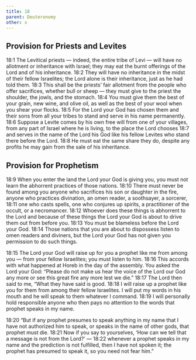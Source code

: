 ```yaml
---
title: 18
parent: Deuteronomy
other: x
---
```


## Provision for Priests and Levites

<a name="18:1">18:1</a> The Levitical priests — indeed, the entire tribe of Levi — will have no allotment or inheritance with Israel; they may eat the burnt offerings of the Lord and of his inheritance. <a name="18:2">18:2</a> They will have no inheritance in the midst of their fellow Israelites; the Lord alone is their inheritance, just as he had told them. <a name="18:3">18:3</a> This shall be the priests’ fair allotment from the people who offer sacrifices, whether bull or sheep — they must give to the priest the shoulder, the jowls, and the stomach. <a name="18:4">18:4</a> You must give them the best of your grain, new wine, and olive oil, as well as the best of your wool when you shear your flocks. <a name="18:5">18:5</a> For the Lord your God has chosen them and their sons from all your tribes to stand and serve in his name permanently. <a name="18:6">18:6</a> Suppose a Levite comes by his own free will from one of your villages, from any part of Israel where he is living, to the place the Lord chooses <a name="18:7">18:7</a> and serves in the name of the Lord his God like his fellow Levites who stand there before the Lord. <a name="18:8">18:8</a> He must eat the same share they do, despite any profits he may gain from the sale of his inheritance.

## Provision for Prophetism

<a name="18:9">18:9</a> When you enter the land the Lord your God is giving you, you must not learn the abhorrent practices of those nations. <a name="18:10">18:10</a> There must never be found among you anyone who sacrifices his son or daughter in the fire, anyone who practices divination, an omen reader, a soothsayer, a sorcerer, <a name="18:11">18:11</a> one who casts spells, one who conjures up spirits, a practitioner of the occult, or a necromancer. <a name="18:12">18:12</a> Whoever does these things is abhorrent to the Lord and because of these things the Lord your God is about to drive them out from before you. <a name="18:13">18:13</a> You must be blameless before the Lord your God. <a name="18:14">18:14</a> Those nations that you are about to dispossess listen to omen readers and diviners, but the Lord your God has not given you permission to do such things.

<a name="18:15">18:15</a> The Lord your God will raise up for you a prophet like me from among you — from your fellow Israelites; you must listen to him. <a name="18:16">18:16</a> This accords with what happened at Horeb in the day of the assembly. You asked the Lord your God: “Please do not make us hear the voice of the Lord our God any more or see this great fire any more lest we die.” <a name="18:17">18:17</a> The Lord then said to me, “What they have said is good. <a name="18:18">18:18</a> I will raise up a prophet like you for them from among their fellow Israelites. I will put my words in his mouth and he will speak to them whatever I command. <a name="18:19">18:19</a> I will personally hold responsible anyone who then pays no attention to the words that prophet speaks in my name.

<a name="18:20">18:20</a> “But if any prophet presumes to speak anything in my name that I have not authorized him to speak, or speaks in the name of other gods, that prophet must die. <a name="18:21">18:21</a> Now if you say to yourselves, ‘How can we tell that a message is not from the Lord?’ — <a name="18:22">18:22</a> whenever a prophet speaks in my name and the prediction is not fulfilled, then I have not spoken it; the prophet has presumed to speak it, so you need not fear him.”

